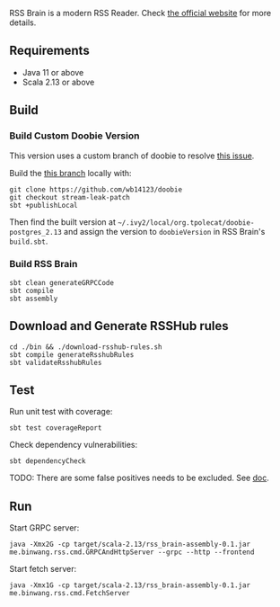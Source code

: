 
RSS Brain is a modern RSS Reader. Check [the official website](https://www.rssbrain.com/) for more details.

## Requirements

* Java 11 or above
* Scala 2.13 or above

## Build

### Build Custom Doobie Version 

This version uses a custom branch of doobie to resolve [this issue](https://github.com/typelevel/doobie/issues/2132).

Build the [this branch](https://github.com/wb14123/doobie/tree/stream-leak-patch) locally with:

```
git clone https://github.com/wb14123/doobie
git checkout stream-leak-patch
sbt +publishLocal
```

Then find the built version at `~/.ivy2/local/org.tpolecat/doobie-postgres_2.13` and assign the version to
`doobieVersion` in RSS Brain's `build.sbt`.

### Build RSS Brain

```
sbt clean generateGRPCCode
sbt compile
sbt assembly
```

## Download and Generate RSSHub rules

```
cd ./bin && ./download-rsshub-rules.sh
sbt compile generateRsshubRules
sbt validateRsshubRules
```

## Test

Run unit test with coverage:

```
sbt test coverageReport
```

Check dependency vulnerabilities:

```
sbt dependencyCheck
```

TODO: There are some false positives needs to be excluded. See [doc](https://github.com/albuch/sbt-dependency-check).


## Run

Start GRPC server:

```
java -Xmx2G -cp target/scala-2.13/rss_brain-assembly-0.1.jar me.binwang.rss.cmd.GRPCAndHttpServer --grpc --http --frontend
```

Start fetch server:

```
java -Xmx1G -cp target/scala-2.13/rss_brain-assembly-0.1.jar me.binwang.rss.cmd.FetchServer
```
